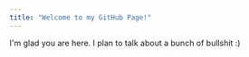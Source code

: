 ```yaml
---
title: "Welcome to my GitHub Page!"
---
```


I'm glad you are here. I plan to talk about a bunch of bullshit :)
